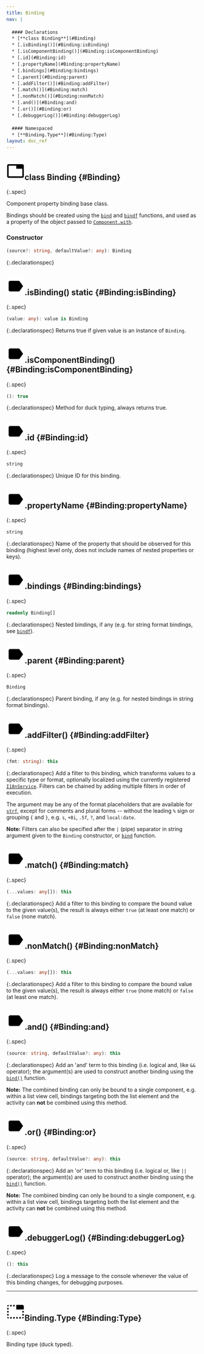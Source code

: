 ```yaml
---
title: Binding
nav: |

  #### Declarations
  * [**class Binding**](#Binding)
  * [.isBinding()](#Binding:isBinding)
  * [.isComponentBinding()](#Binding:isComponentBinding)
  * [.id](#Binding:id)
  * [.propertyName](#Binding:propertyName)
  * [.bindings](#Binding:bindings)
  * [.parent](#Binding:parent)
  * [.addFilter()](#Binding:addFilter)
  * [.match()](#Binding:match)
  * [.nonMatch()](#Binding:nonMatch)
  * [.and()](#Binding:and)
  * [.or()](#Binding:or)
  * [.debuggerLog()](#Binding:debuggerLog)

  #### Namespaced
  * [**Binding.Type**](#Binding:Type)
layout: doc_ref
---
```


## ![](/assets/icons/spec-class.svg)class Binding {#Binding}
{:.spec}

Component property binding base class.

Bindings should be created using the [`bind`](./bind) and [`bindf`](./bindf) functions, and used as a property of the object passed to [`Component.with`](./Component#Component:with).

### Constructor
```typescript
(source?: string, defaultValue?: any): Binding
```
{:.declarationspec}



## ![](/assets/icons/spec-method.svg).isBinding() <span class="spec_tag">static</span> {#Binding:isBinding}
{:.spec}

```typescript
(value: any): value is Binding
```
{:.declarationspec}
Returns true if given value is an instance of `Binding`.



## ![](/assets/icons/spec-method.svg).isComponentBinding() {#Binding:isComponentBinding}
{:.spec}

```typescript
(): true
```
{:.declarationspec}
Method for duck typing, always returns true.



## ![](/assets/icons/spec-property.svg).id {#Binding:id}
{:.spec}

```typescript
string
```
{:.declarationspec}
Unique ID for this binding.



## ![](/assets/icons/spec-property.svg).propertyName {#Binding:propertyName}
{:.spec}

```typescript
string
```
{:.declarationspec}
Name of the property that should be observed for this binding (highest level only, does not include names of nested properties or keys).



## ![](/assets/icons/spec-property.svg).bindings {#Binding:bindings}
{:.spec}

```typescript
readonly Binding[]
```
{:.declarationspec}
Nested bindings, if any (e.g. for string format bindings, see [`bindf`](./bindf)).



## ![](/assets/icons/spec-property.svg).parent {#Binding:parent}
{:.spec}

```typescript
Binding
```
{:.declarationspec}
Parent binding, if any (e.g. for nested bindings in string format bindings).



## ![](/assets/icons/spec-method.svg).addFilter() {#Binding:addFilter}
{:.spec}

```typescript
(fmt: string): this
```
{:.declarationspec}
Add a filter to this binding, which transforms values to a specific type or format, optionally localized using the currently registered [`I18nService`](./I18nService). Filters can be chained by adding multiple filters in order of execution.

The argument may be any of the format placeholders that are available for [`strf`](./strf), except for comments and plural forms -- without the leading `%` sign or grouping `{` and `}`, e.g. `s`, `+8i`, `.5f`, `?`, and `local:date`.

**Note:** Filters can also be specified after the `|` (pipe) separator in string argument given to the `Binding` constructor, or [`bind`](./bind) function.



## ![](/assets/icons/spec-method.svg).match() {#Binding:match}
{:.spec}

```typescript
(...values: any[]): this
```
{:.declarationspec}
Add a filter to this binding to compare the bound value to the given value(s), the result is always either `true` (at least one match) or `false` (none match).



## ![](/assets/icons/spec-method.svg).nonMatch() {#Binding:nonMatch}
{:.spec}

```typescript
(...values: any[]): this
```
{:.declarationspec}
Add a filter to this binding to compare the bound value to the given value(s), the result is always either `true` (none match) or `false` (at least one match).



## ![](/assets/icons/spec-method.svg).and() {#Binding:and}
{:.spec}

```typescript
(source: string, defaultValue?: any): this
```
{:.declarationspec}
Add an 'and' term to this binding (i.e. logical and, like `&&` operator); the argument(s) are used to construct another binding using the [`bind()`](./bind) function.

**Note:** The combined binding can only be bound to a single component, e.g. within a list view cell, bindings targeting both the list element and the activity can **not** be combined using this method.



## ![](/assets/icons/spec-method.svg).or() {#Binding:or}
{:.spec}

```typescript
(source: string, defaultValue?: any): this
```
{:.declarationspec}
Add an 'or' term to this binding (i.e. logical or, like `||` operator); the argument(s) are used to construct another binding using the [`bind()`](./bind) function.

**Note:** The combined binding can only be bound to a single component, e.g. within a list view cell, bindings targeting both the list element and the activity can **not** be combined using this method.



## ![](/assets/icons/spec-method.svg).debuggerLog() {#Binding:debuggerLog}
{:.spec}

```typescript
(): this
```
{:.declarationspec}
Log a message to the console whenever the value of this binding changes, for debugging purposes.





---

## ![](/assets/icons/spec-interface.svg)Binding.Type {#Binding:Type}
{:.spec}

Binding type (duck typed).

